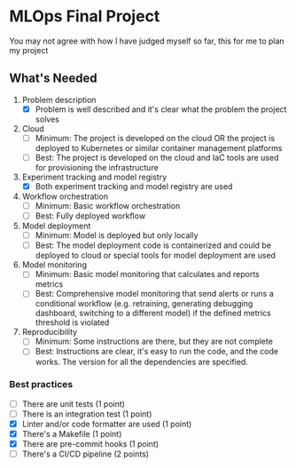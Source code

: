 # MLOps Final Project

You may not agree with how I have judged myself so far, this for me to plan my project

## What's Needed

1. Problem description
	- [x] Problem is well described and it's clear what the problem the project solves

2. Cloud
	- [ ] Minimum:	The project is developed on the cloud OR the project is deployed to Kubernetes or similar container management platforms
	- [ ] Best: 	The project is developed on the cloud and IaC tools are used for provisioning the infrastructure

3. Experiment tracking and model registry
	- [x] Both experiment tracking and model registry are used

4. Workflow orchestration
	- [ ] Minimum:	Basic workflow orchestration
	- [ ] Best: 	Fully deployed workflow

5. Model deployment
	- [ ] Minimum:	Model is deployed but only locally
	- [ ] Best: 	The model deployment code is containerized and could be deployed to cloud or special tools for model deployment are used

6. Model monitoring
	- [ ] Minimum:	Basic model monitoring that calculates and reports metrics
	- [ ] Best: 	Comprehensive model monitoring that send alerts or runs a conditional workflow (e.g. retraining, generating debugging dashboard, switching to a different model) if the defined metrics threshold is violated

7. Reproducibility
	- [ ] Minimum:	Some instructions are there, but they are not complete
	- [ ] Best: 	Instructions are clear, it's easy to run the code, and the code works. The version for all the dependencies are specified.

### Best practices
- [ ] There are unit tests (1 point)
- [ ] There is an integration test (1 point)
- [x] Linter and/or code formatter are used (1 point)
- [x] There's a Makefile (1 point)
- [x] There are pre-commit hooks (1 point)
- [ ] There's a CI/CD pipeline (2 points)
